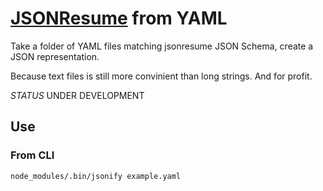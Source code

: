# [JSONResume][jsonresume] from YAML

Take a folder of YAML files matching jsonresume JSON Schema, create a JSON representation.

Because text files is still more convinient than long strings.
And for profit.

_STATUS_ UNDER DEVELOPMENT

## Use

### From CLI

```bash
node_modules/.bin/jsonify example.yaml
```

[jsonresume]: https://jsonresume.org/ 'The open source initiative to create a JSON-based standard for resumes. For developers, by developers.'
[jsonresume-github]: https://github.com/jsonresume 'JSON Resume'
